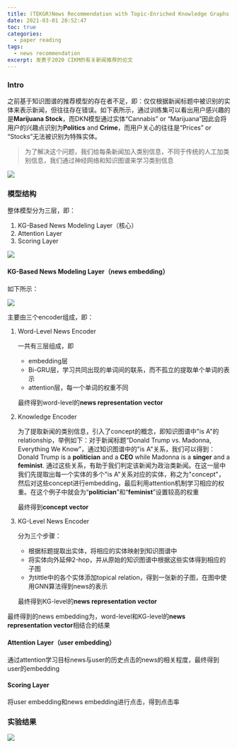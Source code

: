 ```yaml
---
title: (TEKGR)News Recommendation with Topic-Enriched Knowledge Graphs 论文笔记
date: 2021-03-01 20:52:47
toc: true
categories:
  - paper reading
tags:
  - news recommendation
excerpt: 发表于2020 CIKM的有关新闻推荐的论文
---
```


### Intro

之前基于知识图谱的推荐模型的存在者不足，即：仅仅根据新闻标题中被识别的实体来表示新闻，但往往存在错误。如下表所示，通过训练集可以看出用户感兴趣的是**Marijuana Stock**，而DKN模型通过实体“Cannabis” or “Marijuana”因此会将用户的兴趣点识别为**Politics** and **Crime**，而用户关心的往往是“Prices” or “Stocks”无法被识别为特殊实体。

>   为了解决这个问题，我们给每条新闻加入类别信息，不同于传统的人工加类别信息，我们通过神经网络和知识图谱来学习类别信息

![](https://gitblog-1302688916.cos.ap-beijing.myqcloud.com/cs224n/202012/02/161006-200573.png)



### 模型结构

整体模型分为三层，即：

1.  KG-Based News Modeling Layer（核心）
2.  Attention Layer
3.  Scoring Layer

![](https://gitblog-1302688916.cos.ap-beijing.myqcloud.com/cs224n/202012/02/165742-225544.png)

#### **KG-Based News Modeling Layer**（news embedding）

如下所示：

![](https://gitblog-1302688916.cos.ap-beijing.myqcloud.com/cs224n/202012/02/165942-367237.png)

主要由三个encoder组成，即：

1.  Word-Level News Encoder

    一共有三层组成，即

    -   embedding层
    -   Bi-GRU层，学习共同出现的单词间的联系，而不孤立的提取单个单词的表示
    -   attention层，每一个单词的权重不同

    最终得到word-level的**news representation vector**

2.  Knowledge Encoder 

    为了提取新闻的类别信息，引入了concept的概念，即知识图谱中"is A"的relationship，举例如下：对于新闻标题“Donald Trump vs. Madonna, Everything We Know”，通过知识图谱中的"is A"关系，我们可以得到：Donald Trump is a **politician** and a **CEO** while Madonna is a **singer** and a **feminist**.  通过这些关系，有助于我们判定该新闻为政治类新闻。在这一层中我们先提取出每一个实体的多个"is A"关系对应的实体，称之为"concept"，然后对这些concept进行embedding，最后利用attention机制学习相应的权重。在这个例子中就会为“**politician**”和“**feminist**”设置较高的权重

    最终得到**concept vector**

3.  KG-Level News Encoder

    分为三个步骤：

    -   根据标题提取出实体，将相应的实体映射到知识图谱中
    -   将实体向外延伸2-hop，并从原始的知识图谱中根据这些实体得到相应的子图
    -   为tittle中的各个实体添加topical relation，得到一张新的子图，在图中使用GNN算法得到news的表示

    最终得到KG-level的**news representation vector**

最终得到的news embedding为，word-level和KG-level的**news representation vector**相结合的结果

#### Attention Layer（user embedding）

通过attention学习目标news与user的历史点击的news的相关程度，最终得到user的embedding

#### Scoring Layer

将user embedding和news embedding进行点击，得到点击率

### 实验结果

![](https://gitblog-1302688916.cos.ap-beijing.myqcloud.com/cs224n/202012/02/222126-924376.png)